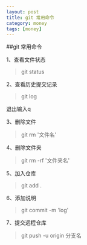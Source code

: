 ```yaml
---
layout: post
title: git 常用命令
category: money
tags: [money]
---
```



##git 常用命令


1、查看文件状态
> git status

2、查看历史提交记录
> git log

退出输入q

3、删除文件
> git rm '文件名'

4、删除文件夹
> git rm -rf '文件夹名'

5、加入仓库
> git add .

6、添加说明
> git commit -m 'log'

7、提交远程仓库
> git push -u origin 分支名







